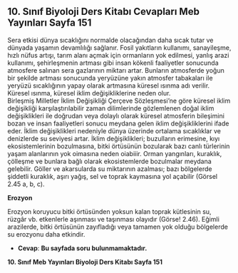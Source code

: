 ## 10. Sınıf Biyoloji Ders Kitabı Cevapları Meb Yayınları Sayfa 151

Sera etkisi dünya sıcaklığını normalde olacağından daha sıcak tutar ve dünyada yaşamın devamlılığı sağlanır. Fosil yakıtların kullanımı, sanayileşme, hızlı nüfus artışı, tarım alanı açmak için ormanların yok edilmesi, yanlış arazi kullanımı, şehirleşmenin artması gibi insan kökenli faaliyetler sonucunda atmosfere salınan sera gazlarının miktarı artar. Bunların atmosferde yoğun bir şekilde artması sonucunda yeryüzüne yakın atmosfer tabakaları ile yeryüzü sıcaklığının yapay olarak artmasına küresel ısınma adı verilir. Küresel ısınma, küresel iklim değişikliklerine neden olur.  
 Birleşmiş Milletler İklim Değişikliği Çerçeve Sözleşmesi’ne göre küresel iklim değişikliği karşılaştırılabilir zaman dilimlerinde gözlemlenen doğal iklim değişiklikleri ile doğrudan veya dolaylı olarak küresel atmosferin bileşimini bozan ve insan faaliyetleri sonucu meydana gelen iklim değişikliklerini ifade eder. İklim değişiklikleri nedeniyle dünya üzerinde ortalama sıcaklıklar ve denizlerde su seviyesi artar. İklim değişiklikleri; buzulların erimesine, kıyı ekosistemlerinin bozulmasına, bitki örtüsünün bozularak bazı canlı türlerinin yaşam alanlarının yok oimasına neden oiabiiir. Orman yangınları, kuraklık, çölleşme ve bunlara bağlı olarak ekosistemlerde bozulmalar meydana gelebilir. Göller ve akarsularda su miktarının azalması; bazı bölgelerde şiddetli kuraklık, aşırı yağış, sel ve toprak kaymasına yol açabilir (Görsel 2.45 a, b, c).

**Erozyon**

Erozyon koruyucu bitki örtüsünden yoksun kalan toprak kütlesinin su, rüzgâr vb. etkenlerle aşınması ve taşınması olayıdır (Görse! 2.46). Eğimli arazilerde, bitki örtüsünün zayıfladığı veya tamamen yok olduğu bölgelerde su erozyonu daha etkindir.

* **Cevap**: **Bu sayfada soru bulunmamaktadır.**

**10. Sınıf Meb Yayınları Biyoloji Ders Kitabı Sayfa 151**